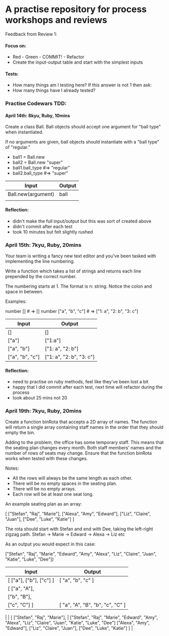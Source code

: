 # A practise repository for process workshops and reviews

Feedback from Review 1:

#### Focus on:

- Red - Green - COMMIT! - Refactor
- Create the input-output table and start with the simplest inputs

#### Tests:

- How many things am I testing here? 
If this answer is not 1 then ask:
- How many things have I already tested?



### Practise Codewars TDD: 

#### April 14th: 8kyu, Ruby, 10mins

Create a class Ball. Ball objects should accept one argument for "ball type" when instantiated.

If no arguments are given, ball objects should instantiate with a "ball type" of "regular."

- ball1 = Ball.new
- ball2 = Ball.new "super"
- ball1.ball_type  #=> "regular"
- ball2.ball_type  #=> "super"


 |       Input        |       Output      |
 |--------------------|-------------------|
 | Ball.new(argument) |       ball        |
 |                    |                   |


#### Reflection:

- didn't make the full input/output but this was sort  of created above
- didn't commit after each test
- took 10 minutes but felt slightly rushed

### April 15th: 7kyu, Ruby, 20mins 

Your team is writing a fancy new text editor and you've been tasked with implementing the line numbering.

Write a function which takes a list of strings and returns each line prepended by the correct number.

The numbering starts at 1. The format is n: string. Notice the colon and space in between.

Examples:

number [] # => []
number ["a", "b", "c"] # => ["1: a", "2: b", "3: c"]


 |       Input        |       Output      |
 |--------------------|-------------------|
 |  []                |          []       |
 |      ["a"]         |        ["1:a"]    |
 |    ["a", "b"]      | ["1: a", "2: b"]  |          
 |    ["a", "b", "c"] | ["1: a", "2: b", "3: c"]    |    


 #### Reflection:

- need to practise on ruby methods, feel like they've been lost a bit
- happy that I did commit after each test, next time will refactor during the process
- took about 25 mins not 20


### April 19th: 7kyu, Ruby, 20mins 

Create a function binRota that accepts a 2D array of names. The function will return a single array containing staff names in the order that they should empty the bin.

Adding to the problem, the office has some temporary staff. This means that the seating plan changes every month. Both staff members' names and the number of rows of seats may change. Ensure that the function binRota works when tested with these changes.

Notes:

- All the rows will always be the same length as each other.
- There will be no empty spaces in the seating plan.
- There will be no empty arrays.
- Each row will be at least one seat long.

An example seating plan as an array:

[ ["Stefan", "Raj",    "Marie"],
  ["Alexa",  "Amy",    "Edward"],
  ["Liz",    "Claire", "Juan"],
  ["Dee",    "Luke",   "Katie"] ]

The rota should start with Stefan and end with Dee, taking the left-right zigzag path. Stefan -> Marie -> Edward -> Alexa -> Liz etc

As an output you would expect in this case:

["Stefan", "Raj", "Marie", "Edward", "Amy", "Alexa", "Liz", "Claire", "Juan", "Katie", "Luke", "Dee"])

 |       Input             |       Output           |
 |-------------------------|------------------------|
 |  [ ["a"], ["b"], ["c"] ]|  [ "a", "b", "c" ]     |
 | [ ["a", "A"],           |                        |
 |   ["b", "B"],           |                        |
 |   ["c", "C"] ]          |  [ "a", "A", "B", "b", "c", "C" ]    |
 | 
 | [ ["Stefan", "Raj",    "Marie"],  | ["Stefan", "Raj", "Marie", "Edward", "Amy", "Alexa", "Liz", "Claire", "Juan", "Katie", "Luke", "Dee"]
  ["Alexa",  "Amy",    "Edward"],
  ["Liz",    "Claire", "Juan"],
  ["Dee",    "Luke",   "Katie"] ]   | 